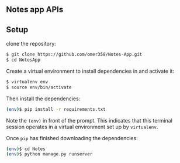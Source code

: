 ## Notes app APIs


## Setup

clone the repository:

```bash
$ git clone https://github.com/omer358/Notes-App.git
$ cd NotesApp
```

Create a virtual environment to install dependencies in and activate it:

```bash
$ virtualenv env
$ source env/bin/activate
```

Then install the dependencies:

```bash
(env)$ pip install -r requirements.txt
```
Note the `(env)` in front of the prompt. This indicates that this terminal
session operates in a virtual environment set up by `virtualenv`.

Once `pip` has finished downloading the dependencies:
```bash
(env)$ cd Notes
(env)$ python manage.py runserver
```

